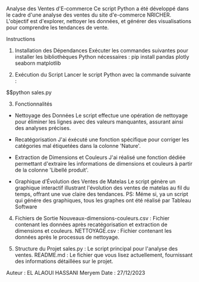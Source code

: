 Analyse des Ventes d'E-commerce
Ce script Python a été développé dans le cadre d'une analyse des ventes du site d'e-commerce NRICHER. L'objectif est d'explorer, nettoyer les données, et générer des visualisations pour comprendre les tendances de vente.

Instructions
1. Installation des Dépendances
Exécuter les commandes suivantes pour installer les bibliothèques Python nécessaires : pip install pandas plotly seaborn matplotlib

2. Exécution du Script
Lancer le script Python avec la commande suivante :

$$python sales.py

3. Fonctionnalités
* Nettoyage des Données
Le script effectue une opération de nettoyage pour éliminer les lignes avec des valeurs manquantes, assurant ainsi des analyses précises.

* Recatégorisation
J'ai éxécuté une fonction spécifique pour corriger les catégories mal étiquetées dans la colonne 'Nature'.

* Extraction de Dimensions et Couleurs
J'ai réalisé une fonction dédiée permettant d'extraire les informations de dimensions et couleurs à partir de la colonne 'Libellé produit'.

* Graphique d'Évolution des Ventes de Matelas
Le script génère un graphique interactif illustrant l'évolution des ventes de matelas au fil du temps, offrant une vue claire des tendances. PS: Méme si, ya un script qui génére des graphiques, tous les graphes ont été réalisé par Tableau Software

4. Fichiers de Sortie
Nouveaux-dimensions-couleurs.csv : Fichier contenant les données après recatégorisation et extraction de dimensions et couleurs. NETTOYAGE.csv : Fichier contenant les données après le processus de nettoyage.

5. Structure du Projet
sales.py : Le script principal pour l'analyse des ventes. README.md : Le fichier que vous lisez actuellement, fournissant des informations détaillées sur le projet.

Auteur : EL ALAOUI HASSANI Meryem Date : 27/12/2023
